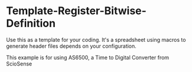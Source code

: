 # Template-Register-Bitwise-Definition
Use this as a template for your coding. It's a spreadsheet using macros to generate header files depends on your configuration.

This example is for using AS6500, a Time to Digital Converter from ScioSense
